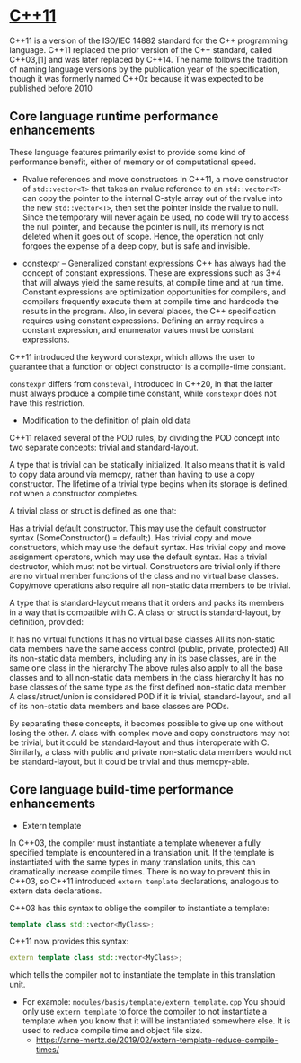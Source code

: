 # [C++11](https://en.wikipedia.org/wiki/C++11)

C++11 is a version of the ISO/IEC 14882 standard for the C++ programming language. C++11 replaced the prior version of the C++ standard, called C++03,[1] and was later replaced by C++14. The name follows the tradition of naming language versions by the publication year of the specification, though it was formerly named C++0x because it was expected to be published before 2010

## Core language runtime performance enhancements
These language features primarily exist to provide some kind of performance benefit, either of memory or of computational speed.
- Rvalue references and move constructors
In C++11, a move constructor of `std::vector<T>` that takes an rvalue reference to an `std::vector<T>` can copy the pointer to the internal C-style array out of the rvalue into the new `std::vector<T>`, then set the pointer inside the rvalue to null. Since the temporary will never again be used, no code will try to access the null pointer, and because the pointer is null, its memory is not deleted when it goes out of scope. Hence, the operation not only forgoes the expense of a deep copy, but is safe and invisible.

- constexpr – Generalized constant expressions
C++ has always had the concept of constant expressions. These are expressions such as 3+4 that will always yield the same results, at compile time and at run time. Constant expressions are optimization opportunities for compilers, and compilers frequently execute them at compile time and hardcode the results in the program. Also, in several places, the C++ specification requires using constant expressions. Defining an array requires a constant expression, and enumerator values must be constant expressions.

C++11 introduced the keyword constexpr, which allows the user to guarantee that a function or object constructor is a compile-time constant.

`constexpr` differs from `consteval`, introduced in C++20, in that the latter must always produce a compile time constant, while `constexpr` does not have this restriction.

- Modification to the definition of plain old data

C++11 relaxed several of the POD rules, by dividing the POD concept into two separate concepts: trivial and standard-layout.

A type that is trivial can be statically initialized. It also means that it is valid to copy data around via memcpy, rather than having to use a copy constructor. The lifetime of a trivial type begins when its storage is defined, not when a constructor completes.

A trivial class or struct is defined as one that:

Has a trivial default constructor. This may use the default constructor syntax (SomeConstructor() = default;).
Has trivial copy and move constructors, which may use the default syntax.
Has trivial copy and move assignment operators, which may use the default syntax.
Has a trivial destructor, which must not be virtual.
Constructors are trivial only if there are no virtual member functions of the class and no virtual base classes. Copy/move operations also require all non-static data members to be trivial.

A type that is standard-layout means that it orders and packs its members in a way that is compatible with C. A class or struct is standard-layout, by definition, provided:

It has no virtual functions
It has no virtual base classes
All its non-static data members have the same access control (public, private, protected)
All its non-static data members, including any in its base classes, are in the same one class in the hierarchy
The above rules also apply to all the base classes and to all non-static data members in the class hierarchy
It has no base classes of the same type as the first defined non-static data member
A class/struct/union is considered POD if it is trivial, standard-layout, and all of its non-static data members and base classes are PODs.

By separating these concepts, it becomes possible to give up one without losing the other. A class with complex move and copy constructors may not be trivial, but it could be standard-layout and thus interoperate with C. Similarly, a class with public and private non-static data members would not be standard-layout, but it could be trivial and thus memcpy-able.


## Core language build-time performance enhancements
- Extern template

In C++03, the compiler must instantiate a template whenever a fully specified template is encountered in a translation unit. If the template is instantiated with the same types in many translation units, this can dramatically increase compile times. There is no way to prevent this in C++03, so C++11 introduced `extern template` declarations, analogous to extern data declarations.

C++03 has this syntax to oblige the compiler to instantiate a template:
```c++
template class std::vector<MyClass>;
```

C++11 now provides this syntax:
```c++
extern template class std::vector<MyClass>;
```
which tells the compiler not to instantiate the template in this translation unit.

- For example: `modules/basis/template/extern_template.cpp`
You should only use `extern template` to force the compiler to not instantiate a template when you know that it will be instantiated somewhere else. It is used to reduce compile time and object file size.
  - https://arne-mertz.de/2019/02/extern-template-reduce-compile-times/


